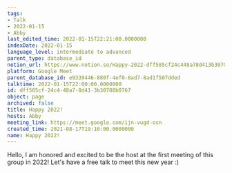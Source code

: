```yaml
---
tags:
- Talk
- 2022-01-15
- Abby
last_edited_time: 2022-01-15T22:21:00.0000000
indexDate: 2022-01-15
language_level: intermediate to advanced
parent_type: database_id
notion_url: https://www.notion.so/Happy-2022-dff585cf24c448a78d413b30708b0767
platform: Google Meet
parent_database_id: e9339446-880f-4ef0-8ad7-8ad1f507dded
talktime: 2022-01-15T22:00:00.0000000
id: dff585cf-24c4-48a7-8d41-3b30708b0767
object: page
archived: false
title: Happy 2022!
hosts: Abby
meeting_link: https://meet.google.com/ijn-vugd-osn
created_time: 2021-08-17T19:10:00.0000000
name: Happy 2022!
---
```


Hello, I am honored and excited to be the host at the first meeting of this group in 2022! Let's have a free talk to meet this new year :)





